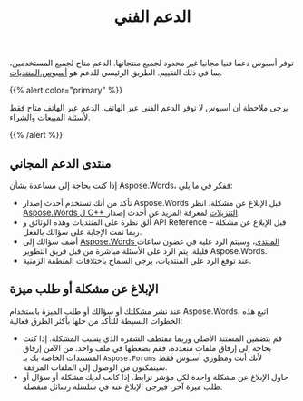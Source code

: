 ﻿---
title: الدعم الفني
second_title: Aspose.Words ل C++
articleTitle: الدعم الفني
linktitle: الدعم الفني
type: docs
description: "Aspose.Words ل C++ يوفر الدعم الفني المجاني المتاح لجميع المستخدمين. الرجاء الإبلاغ عن سؤالك, قضية,أو طلب ميزة باستخدام منتدى الدعم المجاني."
weight: 80
url: /ar/cpp/technical-support/
---

توفر أسبوس دعما فنيا مجانيا غير محدود لجميع منتجاتها. الدعم متاح لجميع المستخدمين، بما في ذلك التقييم. الطريق الرئيسي للدعم هو [أسبوس.المنتديات](https://forum.aspose.com/c/words/8).

{{% alert color="primary" %}}

يرجى ملاحظة أن أسبوس لا توفر الدعم الفني عبر الهاتف. الدعم عبر الهاتف متاح فقط لأسئلة المبيعات والشراء.

{{% /alert %}}

## منتدى الدعم المجاني

إذا كنت بحاجة إلى مساعدة بشأن Aspose.Words، ففكر في ما يلي:

* تأكد من أنك تستخدم أحدث إصدار Aspose.Words قبل الإبلاغ عن مشكلة. انظر [Aspose.Words ل C++ التنزيلات](https://www.nuget.org/packages/Aspose.Words.Cpp) لمعرفة المزيد عن أحدث إصدار.
* ألق نظرة على المنتديات وهذه الوثائق و API Reference قبل الإبلاغ عن مشكلة – ربما تمت الإجابة على سؤالك بالفعل.
* أضف سؤالك إلى [Aspose.Words المنتدى](https://forum.aspose.com/c/words/8)، وسيتم الرد عليه في غضون ساعات قليلة. يتم الرد على الأسئلة مباشرة من قبل فريق التطوير Aspose.Words.
* عند توقع الرد على المنتديات، يرجى السماح باختلافات المنطقة الزمنية.

## الإبلاغ عن مشكلة أو طلب ميزة

عند نشر مشكلتك أو سؤالك أو طلب الميزة باستخدام Aspose.Words، اتبع هذه الخطوات البسيطة للتأكد من حلها بأكثر الطرق فعالية:

* قم بتضمين المستند الأصلي وربما مقتطف الشفرة الذي يسبب المشكلة. إذا كنت بحاجة إلى إرفاق ملفات متعددة، فقم بضغطها في ملف واحد. من الآمن إرفاق المستندات الخاصة بك بـ `Aspose.Forums` لأنك أنت ومطوري أسبوس فقط سيتمكنون من الوصول إلى الملفات المرفقة.
* حاول الإبلاغ عن مشكلة واحدة لكل مؤشر ترابط. إذا كانت لديك مشكلة أو سؤال أو طلب ميزة آخر، فيرجى الإبلاغ عنه في سلسلة رسائل منفصلة.
